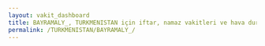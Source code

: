 ```yaml
---
layout: vakit_dashboard
title: BAYRAMALY_, TURKMENISTAN için iftar, namaz vakitleri ve hava durumu - ilçe/eyalet seç
permalink: /TURKMENISTAN/BAYRAMALY_/
---
```


<script type="text/javascript">
  var GLOBAL_COUNTRY = 'TURKMENISTAN';
  var GLOBAL_CITY = 'BAYRAMALY_';
  var GLOBAL_STATE = '';
  var lat = 72;
  var lon = 21;
</script>

